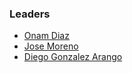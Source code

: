 
### Leaders

* [Onam Diaz](mailto:onam.diaz@owasp.org)
* [Jose Moreno](mailto:jose.moreno@owasp.org)
* [Diego Gonzalez Arango](mailto:diego.gonzalez.arango@owasp.org)
